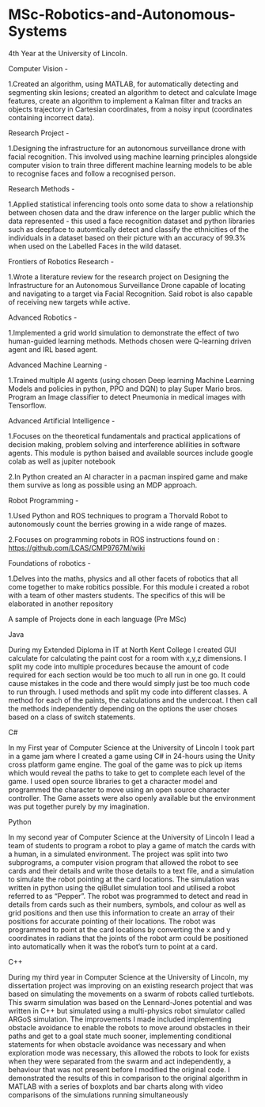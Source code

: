 # MSc-Robotics-and-Autonomous-Systems
4th Year at the University of Lincoln.

Computer Vision - 

1.Created an algorithm, using MATLAB, for automatically detecting and segmenting skin lesions; created an algorithm to detect and calculate Image features, create an algorithm to implement a Kalman filter and tracks an objects trajectory in Cartesian coordinates, from a noisy input (coordinates containing incorrect data).

Research Project - 

1.Designing the infrastructure for an autonomous surveillance drone with facial recognition. This involved using machine learning principles alongside computer vision to train three different machine learning models to be able to recognise faces and follow a recognised person.

Research Methods -

1.Applied statistical inferencing tools onto some data to show a relationship between chosen data and the draw inference on the larger public which the data represented - this used a face recognition dataset and python libraries such as deepface to automtically detect and classify the ethnicities of the individuals in a dataset based on their picture with an accuracy of 99.3% when used on the Labelled Faces in the wild dataset.

Frontiers of Robotics Research - 

1.Wrote a literature review for the research project on Designing the Infrastructure for an Autonomous Surveillance Drone capable of locating and navigating to a target via Facial Recognition. Said robot is also capable of receiving new targets while active.

Advanced Robotics - 

1.Implemented a grid world simulation to demonstrate the effect of two human-guided learning methods. Methods chosen were Q-learning driven agent and IRL based agent.

Advanced Machine Learning - 

1.Trained multiple AI agents (using chosen Deep learning Machine Learning Models and policies in python, PPO and DQN) to play Super Mario bros. Program an Image classifier to detect Pneumonia in medical images with Tensorflow.

Advanced Artificial Intelligence - 

1.Focuses on the theoretical fundamentals and practical applications of decision making, problem solving and interference ablilities in software agents. This module is python baised and available sources include google colab as well as jupiter notebook

2.In Python created an AI character in a pacman inspired game and make them survive as long as possible using an MDP approach.

Robot Programming -

1.Used Python and ROS techniques to program a Thorvald Robot to autonomously count the berries growing in a wide range of mazes.

2.Focuses on programming robots in ROS
instructions found on : https://github.com/LCAS/CMP9767M/wiki

Foundations of robotics - 

1.Delves into the maths, physics and all other facets of robotics that all come together to make robitics possible. For this module i created a robot with a team of other masters students. The specifics of this will be elaborated in another repository

A sample of Projects done in each language (Pre MSc)

Java 

During my Extended Diploma in IT at North Kent College I created GUI calculate for calculating the paint cost for a room with x,y,z dimensions. I split my code into multiple procedures because the amount of code required for each section would be too much to all run in one go. It could cause mistakes in the code and there would simply just be too much code to run through. I used methods and split my code into different classes. A method for each of the paints, the calculations and the undercoat. I then call the methods independently depending on the options the user choses based on a class of switch statements.

C#

In my First year of Computer Science at the University of Lincoln I took part in a game jam where I created a game using C# in 24-hours using the Unity cross platform game engine. The goal of the game was to pick up items which would reveal the paths to take to get to complete each level of the game. I used open source libraries to get a character model and programmed the character to move using an open source character controller. The Game assets were also openly available but the environment was put together purely by my imagination.

Python

In my second year of Computer Science at the University of Lincoln I lead a team of students to program a robot to play a game of match the cards with a human, in a simulated environment. The project was split into two subprograms, a computer vision program that allowed the robot to see cards and their details and write those details to a text file, and a simulation to simulate the robot pointing at the card locations. The simulation was written in python using the qiBullet simulation tool and utilised a robot referred to as “Pepper”. The robot was programmed to detect and read in details from cards such as their numbers, symbols, and colour as well as grid positions and then use this information to create an array of their positions for accurate pointing of their locations. The robot was programmed to point at the card locations by converting the x and y coordinates in radians that the joints of the robot arm could be positioned into automatically when it was the robot’s turn to point at a card.

C++ 

During my third year in Computer Science at the University of Lincoln, my dissertation project was improving on an existing research project that was based on simulating the movements on a swarm of robots called turtlebots. This swarm simulation was based on the Lennard-Jones potential and was written in C++ but simulated using a multi-physics robot simulator called ARGoS simulation. The improvements I made included implementing obstacle avoidance to enable the robots to move around obstacles in their paths and get to a goal state much sooner, implementing conditional statements for when obstacle avoidance was necessary and when exploration mode was necessary, this allowed the robots to look for exists when they were separated from the swarm and act independently, a behaviour that was not present before I modified the original code. I demonstrated the results of this in comparison to the original algorithm in MATLAB with a series of boxplots and bar charts along with video comparisons of the simulations running simultaneously
